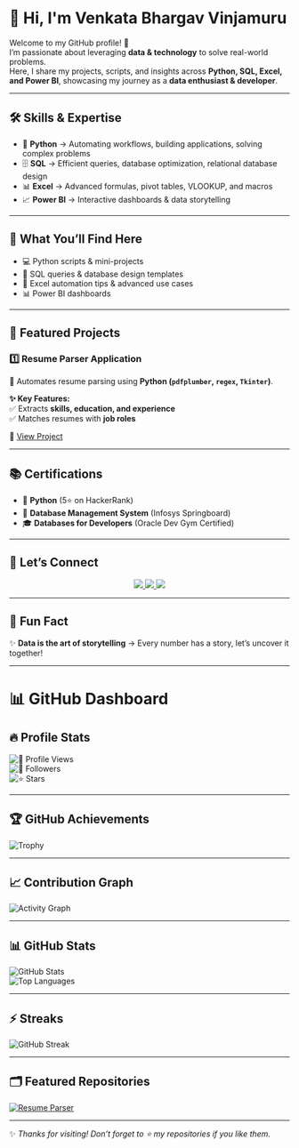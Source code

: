 # 👋 Hi, I'm **Venkata Bhargav Vinjamuru**  

Welcome to my GitHub profile! 🚀  
I’m passionate about leveraging **data & technology** to solve real-world problems.  
Here, I share my projects, scripts, and insights across **Python, SQL, Excel, and Power BI**, showcasing my journey as a **data enthusiast & developer**.  

---

## 🛠️ Skills & Expertise  

- 🐍 **Python** → Automating workflows, building applications, solving complex problems  
- 🗄️ **SQL** → Efficient queries, database optimization, relational database design  
- 📊 **Excel** → Advanced formulas, pivot tables, VLOOKUP, and macros  
- 📈 **Power BI** → Interactive dashboards & data storytelling  

---

## 🚀 What You’ll Find Here  

- 💻 Python scripts & mini-projects  
- 📂 SQL queries & database design templates  
- 📑 Excel automation tips & advanced use cases  
- 📊 Power BI dashboards  

---

## 📌 Featured Projects  

### 1️⃣ Resume Parser Application  
🔎 Automates resume parsing using **Python (`pdfplumber`, `regex`, `Tkinter`)**.  

**✨ Key Features:**  
✅ Extracts **skills, education, and experience**  
✅ Matches resumes with **job roles**  

🔗 [View Project](https://github.com/Vbhargav370/resume_parser.py)  

---

## 📚 Certifications  

- 🌟 **Python** (5⭐ on HackerRank)  
- 🏅 **Database Management System** (Infosys Springboard)  
- 🎓 **Databases for Developers** (Oracle Dev Gym Certified)  

---

## 🤝 Let’s Connect  

<p align="center">
  <a href="https://www.linkedin.com/in/vbhargav370" target="_blank">
    <img src="https://img.shields.io/badge/LinkedIn-%230077B5.svg?&style=for-the-badge&logo=linkedin&logoColor=white" />
  </a>
  <a href="mailto:vbhargav370@gmail.com" target="_blank">
    <img src="https://img.shields.io/badge/Gmail-D14836.svg?&style=for-the-badge&logo=gmail&logoColor=white" />
  </a>
  <a href="https://github.com/Vbhargav370" target="_blank">
    <img src="https://img.shields.io/badge/GitHub-181717.svg?&style=for-the-badge&logo=github&logoColor=white" />
  </a>
</p>

---

## 🖤 Fun Fact  

✨ **Data is the art of storytelling** → Every number has a story, let’s uncover it together!  

---

# 📊 GitHub Dashboard  

## 🔥 Profile Stats  
![👀 Profile Views](https://komarev.com/ghpvc/?username=Vbhargav370&label=Profile%20Views&color=brightgreen&style=for-the-badge)  
![👥 Followers](https://img.shields.io/github/followers/Vbhargav370?label=Followers&style=for-the-badge)  
![⭐ Stars](https://img.shields.io/github/stars/Vbhargav370?label=Stars&style=for-the-badge)  

---

## 🏆 GitHub Achievements  
![Trophy](https://github-profile-trophy.vercel.app/?username=Vbhargav370&theme=tokyonight&no-frame=true&margin-w=15)  

---

## 📈 Contribution Graph  
![Activity Graph](https://github-readme-activity-graph.vercel.app/graph?username=Vbhargav370&theme=github-compact)  

---

## 📊 GitHub Stats  
![GitHub Stats](https://github-readme-stats.vercel.app/api?username=Vbhargav370&show_icons=true&theme=tokyonight&count_private=true)  
![Top Languages](https://github-readme-stats.vercel.app/api/top-langs/?username=Vbhargav370&layout=compact&theme=tokyonight)  

---

## ⚡ Streaks  
![GitHub Streak](https://github-readme-streak-stats.herokuapp.com/?user=Vbhargav370&theme=tokyonight&date_format=M%20j%5B,%20Y%5D)  

---

## 🗂️ Featured Repositories  
[![Resume Parser](https://github-readme-stats.vercel.app/api/pin/?username=Vbhargav370&repo=resume_parser.py&theme=tokyonight)](https://github.com/Vbhargav370/resume_parser.py)  

---

✨ _Thanks for visiting! Don’t forget to ⭐ my repositories if you like them._  
